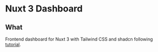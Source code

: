 # Nuxt 3 Dashboard

## What

Frontend dashboard for Nuxt 3 with Tailwind CSS and shadcn following [tutorial](https://www.youtube.com/watch?v=Oomx3mAK0vs).
